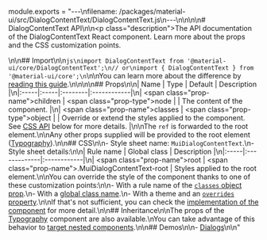 module.exports = "---\nfilename: /packages/material-ui/src/DialogContentText/DialogContentText.js\n---\n\n<!--- This documentation is automatically generated, do not try to edit it. -->\n\n# DialogContentText API\n\n<p class=\"description\">The API documentation of the DialogContentText React component. Learn more about the props and the CSS customization points.</p>\n\n## Import\n\n```js\nimport DialogContentText from '@material-ui/core/DialogContentText';\n// or\nimport { DialogContentText } from '@material-ui/core';\n```\n\nYou can learn more about the difference by [reading this guide](/guides/minimizing-bundle-size/).\n\n\n\n## Props\n\n| Name | Type | Default | Description |\n|:-----|:-----|:--------|:------------|\n| <span class=\"prop-name\">children</span> | <span class=\"prop-type\">node</span> |  | The content of the component. |\n| <span class=\"prop-name\">classes</span> | <span class=\"prop-type\">object</span> |  | Override or extend the styles applied to the component. See [CSS API](#css) below for more details. |\n\nThe `ref` is forwarded to the root element.\n\nAny other props supplied will be provided to the root element ([Typography](/api/typography/)).\n\n## CSS\n\n- Style sheet name: `MuiDialogContentText`.\n- Style sheet details:\n\n| Rule name | Global class | Description |\n|:-----|:-------------|:------------|\n| <span class=\"prop-name\">root</span> | <span class=\"prop-name\">.MuiDialogContentText-root</span> | Styles applied to the root element.\n\nYou can override the style of the component thanks to one of these customization points:\n\n- With a rule name of the [`classes` object prop](/customization/components/#overriding-styles-with-classes).\n- With a [global class name](/customization/components/#overriding-styles-with-global-class-names).\n- With a theme and an [`overrides` property](/customization/globals/#css).\n\nIf that's not sufficient, you can check the [implementation of the component](https://github.com/Foso/material-ui/blob/master/packages/material-ui/src/DialogContentText/DialogContentText.js) for more detail.\n\n## Inheritance\n\nThe props of the [Typography](/api/typography/) component are also available.\nYou can take advantage of this behavior to [target nested components](/guides/api/#spread).\n\n## Demos\n\n- [Dialogs](/components/dialogs/)\n\n"